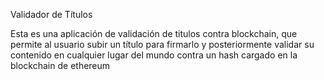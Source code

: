 Validador de Títulos

Esta es una aplicación de validación de titulos contra blockchain, que permite al usuario 
subir un título para firmarlo y posteriormente validar su contenido  en cualquier lugar del mundo
contra un hash cargado en la blockchain de ethereum

